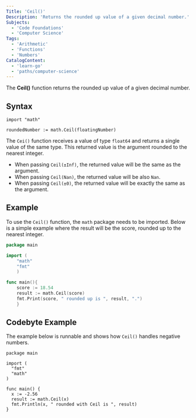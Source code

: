 ```yaml
---
Title: 'Ceil()'
Description: 'Returns the rounded up value of a given decimal number.'
Subjects:
  - 'Code Foundations'
  - 'Computer Science'
Tags:
  - 'Arithmetic'
  - 'Functions'
  - 'Numbers'
CatalogContent:
  - 'learn-go'
  - 'paths/computer-science'
---
```


The **Ceil()** function returns the rounded up value of a given decimal number.

## Syntax

```pseudo
import "math"

roundedNumber := math.Ceil(floatingNumber)
```

The `Cei()` function receives a value of type `float64` and returns a single value of the same type. This returned value is the argument rounded to the nearest integer.

- When passing `Ceil(±Inf)`, the returned value will be the same as the argument.
- When passing `Ceil(Nan)`, the returned value will be also `Nan`.
- When passing `Ceil(±0)`, the returned value will be exactly the same as the argument.

## Example

To use the `Ceil()` function, the `math` package needs to be imported.
Below is a simple example where the result will be the score, rounded up to the nearest integer.

```go
package main

import (
    "math"
    "fmt"
    )

func main(){
    score := 18.54
    result := math.Ceil(score)
    fmt.Print(score, " rounded up is ", result, ".")
    }
```

## Codebyte Example

The example below is runnable and shows how `Ceil()` handles negative numbers.

```golang
package main

import (
  "fmt"
  "math"
)

func main() {
  x := -2.56
  result := math.Ceil(x)
  fmt.Println(x, " rounded with Ceil is ", result)
}
```
